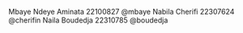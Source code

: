 Mbaye Ndeye Aminata 22100827    @mbaye
Nabila Cherifi      22307624    @cherifin
Naila Boudedja      22310785    @boudedja